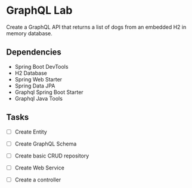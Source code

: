 # GraphQL Lab
Create a GraphQL API that returns a list of dogs from an embedded H2 in memory database.

## Dependencies
- Spring Boot DevTools
- H2 Database
- Spring Web Starter
- Spring Data JPA
- Graphql Spring Boot Starter
- Graphql Java Tools

## Tasks
- [ ] Create Entity
- [ ] Create GraphQL Schema
- [ ] Create basic CRUD repository
- [ ] Create Web Service
- [ ] Create a controller

